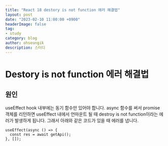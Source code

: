 ```yaml
---
title: "React 18 destory is not function 에러 해결법"
layout: post
date: "2023-02-10 11:00:00 +0900"
headerImage: false
tag:
- study
category: blog
author: ohseungik
description: 스터디
---
```


# Destory is not function 에러 해결법

## 원인

useEffect hook 내부에는 동기 함수만 있어야 합니다. async 함수를 써서 promise 객체를 리턴하면 useEffect 내에서 언마운트 될 때 destroy is not function이라는 에러가 발생하게 됩니다. 그래서 아래와 같은 코드가 있을 때 에러를 냅니다.

```
useEffect(async () => {
  const res = await getApi();
}, []);
```